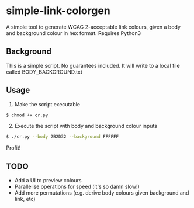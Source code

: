 # simple-link-colorgen
A simple tool to generate WCAG 2-acceptable link colours, given a body and background colour in hex format.
Requires Python3

## Background
This is a simple script. No guarantees included. It will write to a local file called BODY_BACKGROUND.txt

## Usage
1) Make the script executable
```bash
$ chmod +x cr.py
```

2) Execute the script with body and background colour inputs
```bash
$ ./cr.py --body 2B2D32 --background FFFFFF
```

Profit!

## TODO
- Add a UI to preview colours
- Parallelise operations for speed (it's so damn slow!)
- Add more permutations (e.g. derive body colours given background and link, etc)

